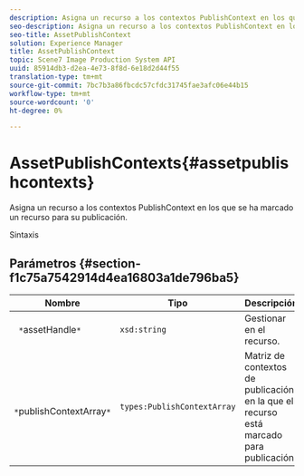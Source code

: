 ```yaml
---
description: Asigna un recurso a los contextos PublishContext en los que se ha marcado un recurso para su publicación.
seo-description: Asigna un recurso a los contextos PublishContext en los que se ha marcado un recurso para su publicación.
seo-title: AssetPublishContext
solution: Experience Manager
title: AssetPublishContext
topic: Scene7 Image Production System API
uuid: 85914db3-d2ea-4e73-8f8d-6e18d2d44f55
translation-type: tm+mt
source-git-commit: 7bc7b3a86fbcdc57cfdc31745fae3afc06e44b15
workflow-type: tm+mt
source-wordcount: '0'
ht-degree: 0%

---
```



# AssetPublishContexts{#assetpublishcontexts}

Asigna un recurso a los contextos PublishContext en los que se ha marcado un recurso para su publicación.

Sintaxis

## Parámetros {#section-f1c75a7542914d4ea16803a1de796ba5}

| Nombre | Tipo | Descripción |
|---|---|---|
| ` *`assetHandle`*` | `xsd:string` | Gestionar en el recurso. |
| ` *`publishContextArray`*` | `types:PublishContextArray` | Matriz de contextos de publicación en la que el recurso está marcado para publicación. |

